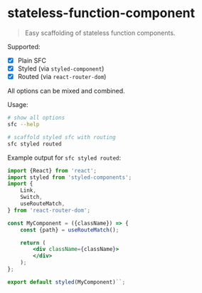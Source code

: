 # stateless-function-component
> Easy scaffolding of stateless function components.

Supported:

- [x] Plain SFC
- [x] Styled (via `styled-component`)
- [x] Routed (via `react-router-dom`)

All options can be mixed and combined.

Usage:

```bash
# show all options
sfc --help

# scaffold styled sfc with routing
sfc styled routed
```

Example output for `sfc styled routed`:
```jsx
import {React} from 'react';
import styled from 'styled-components';
import {
    Link,
    Switch,
    useRouteMatch,
} from 'react-router-dom';

const MyComponent = ({className}) => {
    const {path} = useRouteMatch();

    return (
        <div className={className}>
        </div>
    );
};

export default styled(MyComponent)``;
```
